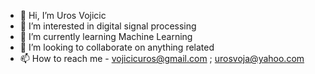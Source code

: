 - 👋 Hi, I’m Uros Vojicic
- 👀 I’m interested in digital signal processing
- 🌱 I’m currently learning Machine Learning
- 💞️ I’m looking to collaborate on anything related 
- 📫 How to reach me - vojicicuros@gmail.com  ; urosvoja@yahoo.com

<!---
vojicicuros/vojicicuros is a ✨ special ✨ repository because its `README.md` (this file) appears on your GitHub profile.
You can click the Preview link to take a look at your changes.
--->
